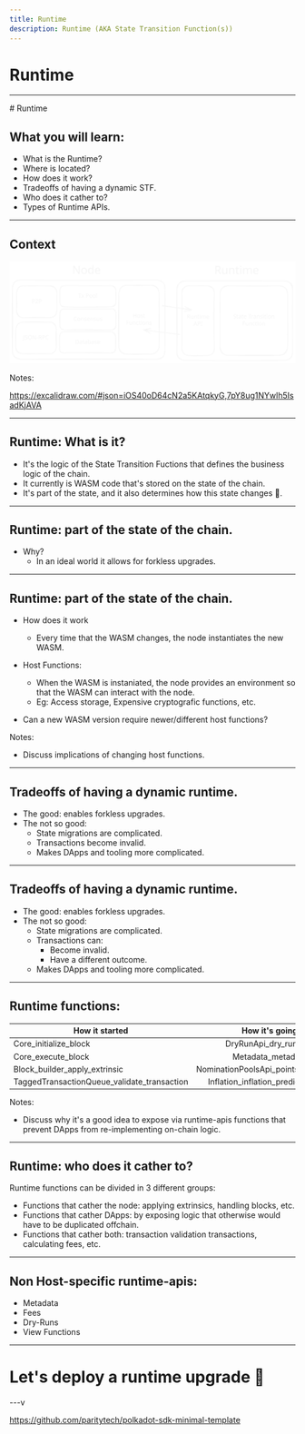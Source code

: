 ```yaml
---
title: Runtime
description: Runtime (AKA State Transition Function(s))
---
```


# Runtime

---

# Runtime

## What you will learn:

- What is the Runtime?<!-- .element: class="fragment" -->
- Where is located?<!-- .element: class="fragment" -->
- How does it work?<!-- .element: class="fragment" -->
- Tradeoffs of having a dynamic STF.<!-- .element: class="fragment" -->
- Who does it cather to?<!-- .element: class="fragment" -->
- Types of Runtime APIs.<!-- .element: class="fragment" -->

---

## Context

![Image](./runtime_intro.svg)

Notes:

https://excalidraw.com/#json=iOS40oD64cN2a5KAtqkyG,7pY8ug1NYwlh5IsadKjAVA

---

## Runtime: What is it?

- It's the logic of the State Transition Fuctions that defines the business logic of the chain.<!-- .element: class="fragment" -->
- It currently is WASM code that's stored on the state of the chain.<!-- .element: class="fragment" -->
- It's part of the state, and it also determines how this state changes 🤯.<!-- .element: class="fragment" -->

---

## Runtime: part of the state of the chain.

- Why?
  - In an ideal world it allows for forkless upgrades.<!-- .element: class="fragment" -->

---

## Runtime: part of the state of the chain.

- How does it work<!-- .element: class="fragment" -->

  - Every time that the WASM changes, the node instantiates the new WASM.<!-- .element: class="fragment" -->

- Host Functions:<!-- .element: class="fragment" -->

  - When the WASM is instaniated, the node provides an environment so that the WASM can interact with the node.<!-- .element: class="fragment" -->
  - Eg: Access storage, Expensive cryptografic functions, etc.<!-- .element: class="fragment" -->

- Can a new WASM version require newer/different host functions?<!-- .element: class="fragment" -->

Notes:

- Discuss implications of changing host functions.

---

## Tradeoffs of having a dynamic runtime.

- The good: enables forkless upgrades.<!-- .element: class="fragment" -->
- The not so good:<!-- .element: class="fragment" -->
  - State migrations are complicated.<!-- .element: class="fragment" -->
  - Transactions become invalid.<!-- .element: class="fragment" -->
  - Makes DApps and tooling more complicated.<!-- .element: class="fragment" -->

---

## Tradeoffs of having a dynamic runtime.

- The good: enables forkless upgrades.
- The not so good:
  - State migrations are complicated.
  - Transactions can:
    - Become invalid.
    - Have a different outcome.
  - Makes DApps and tooling more complicated.

---

## Runtime functions:

| How it started                              |            How it's going            |
| ------------------------------------------- | :----------------------------------: |
| Core_initialize_block                       |        DryRunApi_dry_run_call        |
| Core_execute_block                          |          Metadata_metadata           |
| Block_builder_apply_extrinsic               | NominationPoolsApi_points_to_balance |
| TaggedTransactionQueue_validate_transaction | Inflation_inflation_prediction_info  |

Notes:

- Discuss why it's a good idea to expose via runtime-apis functions that
  prevent DApps from re-implementing on-chain logic.

---

## Runtime: who does it cather to?

Runtime functions can be divided in 3 different groups:

- Functions that cather the node: applying extrinsics, handling blocks, etc.<!-- .element: class="fragment" -->
- Functions that cather DApps: by exposing logic that otherwise would have to be duplicated offchain.<!-- .element: class="fragment" -->
- Functions that cather both: transaction validation transactions, calculating fees, etc.<!-- .element: class="fragment" -->

---

## Non Host-specific runtime-apis:

- Metadata<!-- .element: class="fragment" -->
- Fees<!-- .element: class="fragment" -->
- Dry-Runs<!-- .element: class="fragment" -->
- View Functions<!-- .element: class="fragment" -->

---

# Let's deploy a runtime upgrade 🚀

---v

https://github.com/paritytech/polkadot-sdk-minimal-template
